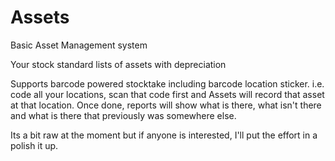 Assets
======

Basic Asset Management system 

Your stock standard lists of assets with depreciation

Supports barcode powered stocktake including barcode location sticker.  i.e. code all your locations, scan that code first and Assets will record that asset at that location. Once done, reports will show what is there, what isn't there and what is there that previously was somewhere else.

Its a bit raw at the moment but if anyone is interested, I'll put the effort in a polish it up.
